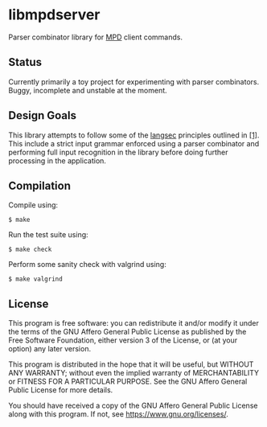 # libmpdserver

Parser combinator library for [MPD][musicpd] client commands.

## Status

Currently primarily a toy project for experimenting with parser
combinators. Buggy, incomplete and unstable at the moment.

## Design Goals

This library attempts to follow some of the [langsec][langsec website]
principles outlined in [\[1\]][curing the vulnerable parsers]. This
include a strict input grammar enforced using a parser combinator and
performing full input recognition in the library before doing further
processing in the application.

## Compilation

Compile using:

	$ make

Run the test suite using:

	$ make check

Perform some sanity check with valgrind using:

	$ make valgrind

## License

This program is free software: you can redistribute it and/or modify it
under the terms of the GNU Affero General Public License as published by
the Free Software Foundation, either version 3 of the License, or (at
your option) any later version.

This program is distributed in the hope that it will be useful, but
WITHOUT ANY WARRANTY; without even the implied warranty of
MERCHANTABILITY or FITNESS FOR A PARTICULAR PURPOSE. See the GNU Affero
General Public License for more details.

You should have received a copy of the GNU Affero General Public License
along with this program. If not, see <https://www.gnu.org/licenses/>.

[musicpd]: https://musicpd.org/
[langsec website]: http://langsec.org/
[curing the vulnerable parsers]: https://www.usenix.org/publications/login/spring2017/bratus
